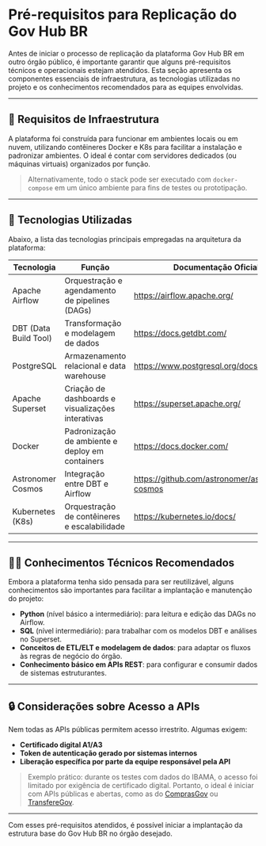 # Pré-requisitos para Replicação do Gov Hub BR

Antes de iniciar o processo de replicação da plataforma Gov Hub BR em outro órgão público, é importante garantir que alguns pré-requisitos técnicos e operacionais estejam atendidos. Esta seção apresenta os componentes essenciais de infraestrutura, as tecnologias utilizadas no projeto e os conhecimentos recomendados para as equipes envolvidas.

---

## 🧱 Requisitos de Infraestrutura

A plataforma foi construída para funcionar em ambientes locais ou em nuvem, utilizando contêineres Docker e K8s para facilitar a instalação e padronizar ambientes. O ideal é contar com servidores dedicados (ou máquinas virtuais) organizados por função.

> Alternativamente, todo o stack pode ser executado com `docker-compose` em um único ambiente para fins de testes ou prototipação.

---

## 🔧 Tecnologias Utilizadas

Abaixo, a lista das tecnologias principais empregadas na arquitetura da plataforma:

| Tecnologia            | Função                                                    | Documentação Oficial                                  |
|-----------------------|-----------------------------------------------------------|--------------------------------------------------------|
| Apache Airflow        | Orquestração e agendamento de pipelines (DAGs)           | https://airflow.apache.org/                           |
| DBT (Data Build Tool) | Transformação e modelagem de dados                       | https://docs.getdbt.com/                              |
| PostgreSQL            | Armazenamento relacional e data warehouse                 | https://www.postgresql.org/docs/                      |
| Apache Superset       | Criação de dashboards e visualizações interativas         | https://superset.apache.org/                          |
| Docker                | Padronização de ambiente e deploy em containers           | https://docs.docker.com/                              |
| Astronomer Cosmos     | Integração entre DBT e Airflow                            | https://github.com/astronomer/astronomer-cosmos       |
| Kubernetes (K8s)      | Orquestração de contêineres e escalabilidade              | https://kubernetes.io/docs/                           |

---

## 👨‍💻 Conhecimentos Técnicos Recomendados

Embora a plataforma tenha sido pensada para ser reutilizável, alguns conhecimentos são importantes para facilitar a implantação e manutenção do projeto:

- **Python** (nível básico a intermediário): para leitura e edição das DAGs no Airflow.
- **SQL** (nível intermediário): para trabalhar com os modelos DBT e análises no Superset.
- **Conceitos de ETL/ELT e modelagem de dados**: para adaptar os fluxos às regras de negócio do órgão.
- **Conhecimento básico em APIs REST**: para configurar e consumir dados de sistemas estruturantes.

---

## 🔒 Considerações sobre Acesso a APIs

Nem todas as APIs públicas permitem acesso irrestrito. Algumas exigem:

- **Certificado digital A1/A3** 
- **Token de autenticação gerado por sistemas internos**
- **Liberação específica por parte da equipe responsável pela API**

> Exemplo prático: durante os testes com dados do IBAMA, o acesso foi limitado por exigência de certificado digital. Portanto, o ideal é iniciar com APIs públicas e abertas, como as do [ComprasGov](https://compras.dados.gov.br) ou [TransfereGov](https://www.gov.br/pt-br/servicos/apresentar-propostas-de-transferencias-voluntarias).

---

Com esses pré-requisitos atendidos, é possível iniciar a implantação da estrutura base do Gov Hub BR no órgão desejado.
